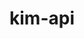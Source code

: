 ---
title: "kim-api"
layout: cache
categories: [package, v0.18.1]
meta: {"versions": ["2.2.1"], "compilers": ["gcc@=7.3.1", "gcc@=7.5.0"], "oss": ["amzn2", "ubuntu18.04"], "platforms": ["linux"], "targets": ["aarch64", "graviton2", "x86_64", "x86_64_v3", "x86_64_v4"], "stacks": ["aws-ahug", "aws-ahug-aarch64", "aws-isc", "aws-isc-aarch64", "e4s", "root"], "num_specs": 5, "num_specs_by_stack": {"aws-ahug": 2, "aws-isc": 2, "root": 5, "aws-isc-aarch64": 2, "aws-ahug-aarch64": 2, "e4s": 1}}
spec_details: [{"hash": "wttx4cwdhjwfbyrgnsbzam3wtynq5kwe", "compiler": "gcc@=7.3.1", "versions": ["2.2.1"], "os": "amzn2", "platform": "linux", "target": "x86_64_v3", "variants": ["build_type=RelWithDebInfo", "~ipo"], "stacks": ["aws-ahug", "aws-isc", "root"], "size": "-", "tarball": "https://binaries.spack.io/releases/v0.18.1/build_cache/linux-amzn2-x86_64_v3/gcc-7.3.1/kim-api-2.2.1/linux-amzn2-x86_64_v3-gcc-7.3.1-kim-api-2.2.1-wttx4cwdhjwfbyrgnsbzam3wtynq5kwe.spack"}, {"hash": "ihut23obllb4icsue7kjkm2kmpfd6sg7", "compiler": "gcc@=7.3.1", "versions": ["2.2.1"], "os": "amzn2", "platform": "linux", "target": "aarch64", "variants": ["build_type=RelWithDebInfo", "~ipo"], "stacks": ["aws-isc-aarch64", "aws-ahug-aarch64", "root"], "size": "-", "tarball": "https://binaries.spack.io/releases/v0.18.1/build_cache/linux-amzn2-aarch64/gcc-7.3.1/kim-api-2.2.1/linux-amzn2-aarch64-gcc-7.3.1-kim-api-2.2.1-ihut23obllb4icsue7kjkm2kmpfd6sg7.spack"}, {"hash": "jnv45jdztjmq6ujo32lkea26hvsj7idt", "compiler": "gcc@=7.3.1", "versions": ["2.2.1"], "os": "amzn2", "platform": "linux", "target": "x86_64_v4", "variants": ["build_type=RelWithDebInfo", "~ipo"], "stacks": ["aws-ahug", "aws-isc", "root"], "size": "-", "tarball": "https://binaries.spack.io/releases/v0.18.1/build_cache/linux-amzn2-x86_64_v4/gcc-7.3.1/kim-api-2.2.1/linux-amzn2-x86_64_v4-gcc-7.3.1-kim-api-2.2.1-jnv45jdztjmq6ujo32lkea26hvsj7idt.spack"}, {"hash": "7xkmxdbhp5bpwyscyxdz5aj2hkcl7exl", "compiler": "gcc@=7.3.1", "versions": ["2.2.1"], "os": "amzn2", "platform": "linux", "target": "graviton2", "variants": ["build_type=RelWithDebInfo", "~ipo"], "stacks": ["aws-isc-aarch64", "aws-ahug-aarch64", "root"], "size": "-", "tarball": "https://binaries.spack.io/releases/v0.18.1/build_cache/linux-amzn2-graviton2/gcc-7.3.1/kim-api-2.2.1/linux-amzn2-graviton2-gcc-7.3.1-kim-api-2.2.1-7xkmxdbhp5bpwyscyxdz5aj2hkcl7exl.spack"}, {"hash": "jjsdiwghy7txcfujdh46zn2hozboofmv", "compiler": "gcc@=7.5.0", "versions": ["2.2.1"], "os": "ubuntu18.04", "platform": "linux", "target": "x86_64", "variants": ["build_type=RelWithDebInfo", "~ipo"], "stacks": ["root", "e4s"], "size": "-", "tarball": "https://binaries.spack.io/releases/v0.18.1/build_cache/linux-ubuntu18.04-x86_64/gcc-7.5.0/kim-api-2.2.1/linux-ubuntu18.04-x86_64-gcc-7.5.0-kim-api-2.2.1-jjsdiwghy7txcfujdh46zn2hozboofmv.spack"}]
---